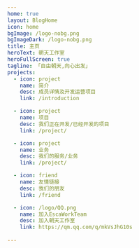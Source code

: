 ```yaml
---
home: true
layout: BlogHome
icon: home
bgImage: /logo-nobg.png
bgImageDark: /logo-nobg.png
title: 主页
heroText: 朝天工作室
heroFullScreen: true
tagline: 「自由朝天,向心出发」
projects:
  - icon: project
    name: 简介
    desc: 成员详情及开发运营项目
    link: /introduction

  - icon: project
    name: 项目
    desc: 我们正在开发/已经开发的项目
    link: /project/

  - icon: project
    name: 业务
    desc: 我们的服务/业务
    link: /project/

  - icon: friend
    name: 友情链接
    desc: 我们的朋友
    link: /friend

  - icon: /logo/QQ.png
    name: 加入EscaWorkTeam
    desc: 加入朝天工作室
    link: https://qm.qq.com/q/mkVsJhG10s
  
---
```

